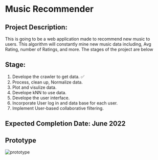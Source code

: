 <h1>Music Recommender</h1>

<h2>Project Description: </h2>
  <p>This is going to be a web application made to recommend new music to users. This algorithm will constantly mine new music data including, Avg Rating, number of Ratings, and more. The stages of the project are below</p>

<h2> Stage: </h2>
<ol>
  <li> Develope the crawler to get data. ✅</li>
  <li> Process, clean up, Normalize data. </li>
  <li> Plot and visulize data. </li>
  <li> Develope kNN to use data. </li>
  <li> Develope the user interface. </li>
  <li> Incorporate User log in and data base for each user. </li>
  <li> Implement User-based collaborative filtering. </li>
</ol>


<h2> Expected Completion Date: June 2022 </h2>

<h2> Prototype </h2>
<img src="https://github.com/Arsham1024/music_recommender/blob/master/pics/Demo_pics.jpg" alt="prototype"/>
